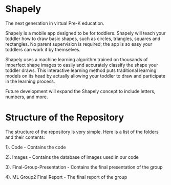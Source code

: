 # Shapely

The next generation in virtual Pre-K education. 

Shapely is a mobile app designed to be for toddlers. Shapely will teach your toddler how to draw basic shapes, such as circles, triangles, squares and rectangles. No parent supervision is required; the app is so easy your toddlers can work it by themselves.

Shapely uses a machine learning algorithm trained on thousands of imperfect shape images to easily and accurately classify the shape your toddler draws. This interactive learning method puts traditional learning models on its head by actually allowing your toddler to draw and participate in the learning process.

Future development will expand the Shapely concept to include letters, numbers, and more.

# Structure of the Repository

The structure of the repository is very simple. Here is a list of the folders and their contents:

1). Code - Contains the code

2). Images - Contains the database of images used in our code

3). Final-Group-Presentation - Contains the final presentation of the group

4). ML Group2 Final Report - The final report of the group
